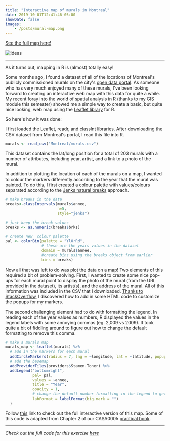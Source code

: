 ```yaml
---
title: "Interactive map of murals in Montreal"
date: 2019-10-01T12:41:46-05:00
showDate: false
images:
    - /posts/mural-map.png
---
```


[See the full map here!](https://hannahker.github.io/casa-gis/leaflet-maps/mtl-murals.html) 

![Ideas](/posts/mural-map.png)

---

As it turns out, mapping in R is (almost) totally easy! 

Some months ago, I found a dataset of all of the locations of Montreal's publicly commissioned murals on the city's [open data portal](http://donnees.ville.montreal.qc.ca/). As someone who has very much enjoyed many of these murals, I've been looking forward to creating an interactive web map with this data for quite a while. My recent foray into the world of spatial analysis in R (thanks to my GIS module this semester) showed me a simple way to create a basic, but quite nice looking, web map using the [Leaflet library](https://rstudio.github.io/leaflet/) for R. 

So here's how it was done: 

I first loaded the Leaflet, readr, and classInt libraries. After downloading the CSV dataset from Montreal's portal, I read this file into R. 

```r
murals <- read_csv("Montreal/murals.csv")
```
This dataset contains the lat/long position for a total of 203 murals with a number of attributes, including year, artist, and a link to a photo of the mural. 

In addition to plotting the location of each of the murals on a map, I wanted to colour the markers differently according to the year that the mural was painted. To do this, I first created a colour palette with values/colours separated according to the [Jenks natural breaks](https://en.wikipedia.org/wiki/Jenks_natural_breaks_optimization) approach. 

```r
# make breaks in the data
breaks<-classIntervals(murals$annee, 
                       n=5, 
                       style="jenks")

# just keep the break values 
breaks <- as.numeric(breaks$brks)

# create new  colour palette 
pal <- colorBin(palette = "YlOrRd", 
				# these are the years values in the dataset 
                domain = murals$annee,
                #create bins using the breaks object from earlier
                bins = breaks)
```

Now all that was left to do was plot the data on a map! Two elements of this required a bit of problem-solving. First, I wanted to create some nice pop-ups for each mural point to display the photo of the mural (from the URL provided in the dataset), its artist(s), and the address of the mural. All of this information was included in the CSV that I downloaded. [Thanks to StackOverflow](https://stackoverflow.com/questions/36433899/image-in-r-leaflet-marker-popups), I discovered how to add in some HTML code to customize the popups for my markers. 

The second challenging element had to do with formatting the legend. In reading each of the year values as numbers, R displayed the values in the legend labels with some annoying commas (eg. 2,009 vs 2009). It took quite a bit of fiddling around to figure out how to change the default formatting to remove this comma. 

```r
# make a murals map
murals_map <- leaflet(murals) %>%
  # add in the markers for each mural 
  addCircleMarkers(radius = 7, lng = ~longitude, lat = ~latitude, popup = paste0("<img width = '200px'; src = ", murals$image, "><p>Artist(s): <b>", murals$artiste, "</b></p><p>Address: <b>", murals$adresse, "</b></p>"), color = ~pal(annee)) %>%
  # add the basemap 
  addProviderTiles(providers$Stamen.Toner) %>%
  addLegend("bottomright", 
            pal= pal, 
            values = ~annee, 
            title = "Year", 
            opacity = 1,
            # change the default number formatting in the legend to get rid of the comma 
            labFormat = labelFormat(big.mark = "")
  )
```

Follow [this](https://hannahker.github.io/casa-gis/leaflet-maps/mtl-murals.html) link to check out the full interactive version of this map. Some of this code is adapted from Chapter 2 of our CASA0005 [practical book](https://andrewmaclachlan.github.io/CASA0005repo/).

--- 

*Check out the full code for this exercise [here](https://github.com/hannahker/casa-gis/blob/master/leaflet-maps/leaflet-mapping.R)*




 
